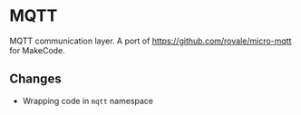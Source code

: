 # MQTT

MQTT communication layer. A port of https://github.com/rovale/micro-mqtt for MakeCode.

## Changes

* Wrapping code in ``mqtt`` namespace